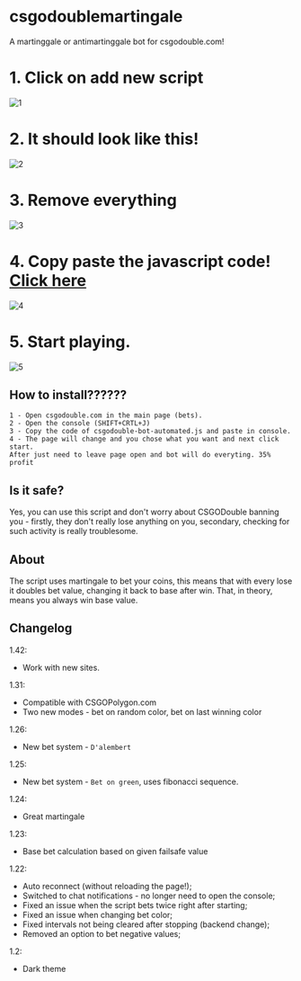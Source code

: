 # csgodoublemartingale
A martinggale or antimartinggale bot for csgodouble.com!

<h1>1. Click on add new script</h1> 
<img src="https://i.gyazo.com/3150bf07bd6dac67fba6b208538dd19f.png" alt="1">

<h1>2. It should look like this!</h1> 
<img src="https://i.gyazo.com/fc4d5dfef5474210acd0fce395e6a5be.png" alt="2">

<h1>3. Remove everything</h1> 
<img src="https://i.gyazo.com/9073c8492d5a70afc82a2237bfe79081.png" alt="3">

<h1>4. Copy paste the javascript code! <a href="https://github.com/MassiveJohn/csgodoublemartingale/blob/master/csgodoublebot.js">Click here</a></h1> 
<img src="https://i.gyazo.com/5389ea6d51f1a38e7179b09054889963.png" alt="4">

<h1>5. Start playing.</h1> 
<img src="https://i.gyazo.com/0e028614dc4540c8a4cb94da4d2d3881.png" alt="5">


## How to install??????
```
1 - Open csgodouble.com in the main page (bets).
2 - Open the console (SHIFT+CRTL+J)
3 - Copy the code of csgodouble-bot-automated.js and paste in console.
4 - The page will change and you chose what you want and next click start. 
After just need to leave page open and bot will do everyting. 35% profit 
```

## Is it safe?

Yes, you can use this script and don't worry about CSGODouble banning you - firstly, they don't really lose anything on you, secondary, checking for such activity is really troublesome.

## About ##

The script uses martingale to bet your coins, this means that with every lose it doubles bet value, changing it back to base after win. That, in theory, means you always win base value.

## Changelog ##

1.42:

- Work with new sites.

1.31:

- Compatible with CSGOPolygon.com
- Two new modes - bet on random color, bet on last winning color

1.26:

- New bet system - `D'alembert`

1.25:

- New bet system - `Bet on green`, uses fibonacci sequence.

1.24:

- Great martingale

1.23:

- Base bet calculation based on given failsafe value


1.22:

- Auto reconnect (without reloading the page!);
- Switched to chat notifications - no longer need to open the console;
- Fixed an issue when the script bets twice right after starting;
- Fixed an issue when changing bet color;
- Fixed intervals not being cleared after stopping (backend change);
- Removed an option to bet negative values;


1.2:

- Dark theme

